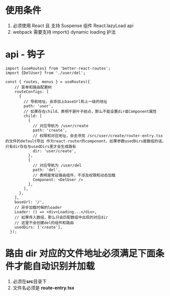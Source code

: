 # 使用条件

1. 必须使用 React 且 支持 Suspense 组件 React.lazyLoad api
2. webpack 需要支持 import() dynamic loading 护法

# api - 钩子

    import {useRoutes} from 'better-react-routes';
    import {DelUser} from './user/del';

    const { routes, menus } = useRoutes({
        // 菜单和路由配置树
        routeConfigs: [
          {
            // 导航地址，会添加上baseUrl和上一级的地址
            path: 'user',
            // 如果存在child，表明不是叶子结点，那么不能设置dir或Component属性
            child: [
              {
                // 对应导航为 /user/create
                path: 'create',
                // 权限和对应地址，会去寻找 /src/user/create/router-entry.tsx的文件的default导出 作为react-router的component，如果参数usedDirs是数组的话，只有dir存在与usedDirs里才会生成路有
                dir: 'user/create',
              },
              {
                // 对应导航为 /user/del
                path: 'del',
                // 表明是常驻路由组件，不涉及权限和动态加载
                Component: <DelUser />
              },
            ],
          },
        ],
        baseUrl: '/',
        // 异步加载时候的loader
        Loader: () => <div>Loading...</div>,
        // 如果传入数组，那么只会匹配数组中出现的对应dir
        // 这里不会创建del的组件和路由
        usedDirs: ['create'],
      });

# 路由 dir 对应的文件地址必须满足下面条件才能自动识别并加载

1. 必须在**src**目录下
2. 文件名必须是 **route-entry.tsx**
